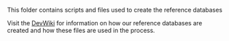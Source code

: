 This folder contains scripts and files used to create the reference databases

Visit the [DevWiki](https://github.com/shenjean/mitohelper/wiki/) for information on how our reference databases are created and how these files are used in the process.
